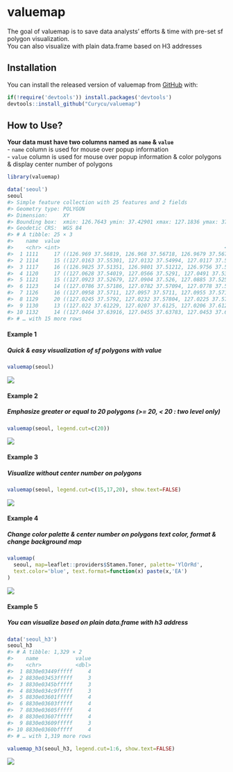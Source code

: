 
<!-- README.md is generated from README.Rmd. Please edit that file -->

# valuemap

The goal of valuemap is to save data analysts’ efforts & time with
pre-set sf polygon visualization.  
You can also visualize with plain data.frame based on H3 addresses

## Installation

You can install the released version of valuemap from
[GitHub](https://github.com/) with:

``` r
if(!require('devtools')) install.packages('devtools')
devtools::install_github("Curycu/valuemap")
```

## How to Use?

**Your data must have two columns named as `name` & `value`**  
\- `name` column is used for mouse over popup information  
\- `value` column is used for mouse over popup information & color
polygons & display center number of polygons

``` r
library(valuemap)

data('seoul')
seoul
#> Simple feature collection with 25 features and 2 fields
#> Geometry type: POLYGON
#> Dimension:     XY
#> Bounding box:  xmin: 126.7643 ymin: 37.42901 xmax: 127.1836 ymax: 37.70108
#> Geodetic CRS:  WGS 84
#> # A tibble: 25 × 3
#>    name  value                                                          geometry
#>    <chr> <int>                                                     <POLYGON [°]>
#>  1 1111     17 ((126.969 37.56819, 126.968 37.56718, 126.9679 37.5671, 126.9673…
#>  2 1114     15 ((127.0163 37.55301, 127.0132 37.54994, 127.0117 37.54851, 127.0…
#>  3 1117     16 ((126.9825 37.51351, 126.9801 37.51212, 126.9756 37.5123, 126.96…
#>  4 1120     17 ((127.0628 37.54019, 127.0566 37.5291, 127.0491 37.53255, 127.04…
#>  5 1121     15 ((127.0923 37.52679, 127.0904 37.526, 127.0885 37.52549, 127.087…
#>  6 1123     14 ((127.0786 37.57186, 127.0782 37.57094, 127.0778 37.57008, 127.0…
#>  7 1126     16 ((127.0958 37.5711, 127.0957 37.5711, 127.0955 37.57105, 127.095…
#>  8 1129     20 ((127.0245 37.5792, 127.0232 37.57804, 127.0225 37.5781, 127.018…
#>  9 1130     13 ((127.022 37.61229, 127.0207 37.6125, 127.0206 37.61252, 127.020…
#> 10 1132     14 ((127.0464 37.63916, 127.0455 37.63783, 127.0453 37.63749, 127.0…
#> # … with 15 more rows
```

#### Example 1

##### Quick & easy visualization of sf polygons with value

``` r
valuemap(seoul)
```

![](example_1.PNG)

#### Example 2

##### Emphasize greater or equal to 20 polygons (\>= 20, \< 20 : two level only)

``` r
valuemap(seoul, legend.cut=c(20))
```

![](example_2.PNG)

#### Example 3

##### Visualize without center number on polygons

``` r
valuemap(seoul, legend.cut=c(15,17,20), show.text=FALSE)
```

![](example_3.PNG)

#### Example 4

##### Change color palette & center number on polygons text color, format & change background map

``` r
valuemap(
  seoul, map=leaflet::providers$Stamen.Toner, palette='YlOrRd',
  text.color='blue', text.format=function(x) paste(x,'EA')
)
```

![](example_4.PNG)

#### Example 5

##### You can visualize based on plain data.frame with h3 address

``` r
data('seoul_h3')
seoul_h3
#> # A tibble: 1,329 × 2
#>    name            value
#>    <chr>           <dbl>
#>  1 8830e03449fffff     4
#>  2 8830e03453fffff     3
#>  3 8830e0345bfffff     3
#>  4 8830e034c9fffff     3
#>  5 8830e03601fffff     4
#>  6 8830e03603fffff     4
#>  7 8830e03605fffff     4
#>  8 8830e03607fffff     4
#>  9 8830e03609fffff     3
#> 10 8830e0360bfffff     4
#> # … with 1,319 more rows
```

``` r
valuemap_h3(seoul_h3, legend.cut=1:6, show.text=FALSE)
```

![](example_5.PNG)

